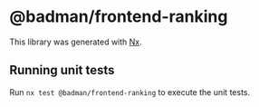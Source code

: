 # @badman/frontend-ranking

This library was generated with [Nx](https://nx.dev).

## Running unit tests

Run `nx test @badman/frontend-ranking` to execute the unit tests.
